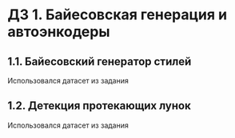 # ДЗ 1. Байесовская генерация и автоэнкодеры   
## 1.1. Байесовский генератор стилей   
Использовался датасет из задания



## 1.2. Детекция протекающих лунок   
Использовался датасет из задания

